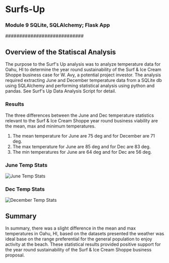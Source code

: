 # Surfs-Up
### Module 9 SQLite, SQLAlchemy; Flask App
############################
## Overview of the Statiscal Analysis
The purpose to the Surf's Up analysis was to analyze temperature data for Oahu, HI to determine the year round sustainability of the Surf & Ice Cream Shoppe business case for W. Avy, a potential project investor. The analysis required extracting June and December temperature data from a SQLite db using SQLAlchemy and performing statistical analysis using python and pandas. See Surf's Up Data Analysis Script for detail. 

### Results
The three differences between the June and Dec temperature statistics relevant to the Surf & Ice Cream Shoppe year round business viability are the mean, max and minimum temperatures.
1. The mean temperature for June are 75 deg and for December are 71 deg.
2. The max temperature for June are 85 deg and for Dec are 83 deg.
3. The min temperatures for June are 64 deg and for Dec are 56 deg.

### June Temp Stats

![June Temp Stats](Resource/images/SurfsUp_jun.png)

### Dec Temp Stats 

![December Temp Stats](Resource/images/SurfsUp_dec.png)

## Summary
In summary, there was a slight difference in the mean and max temperatures in Oahu, HI, based on the datasets presented the weather was ideal base on the range preferential for the general population to enjoy activity at the beach. These statistical results provided positive support for the year round sustainability of the Surf & Ice Cream Shoppe business proposal.

